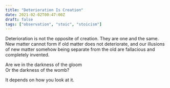 ```yaml
---
title: "Deterioration Is Creation"
date: 2021-02-02T00:47:00Z
draft: false
tags: ["observation", "stoic", "stoicism"]
---
```


Deterioration is not the opposite of creation. They are one and the same. New matter cannot form if old matter does not deteriorate, and our illusions of new matter somehow being separate from the old are fallacious and completely invented. 

Are we in the darkness of the gloom  
Or the darkness of the womb? 

It depends on how you look at it. 